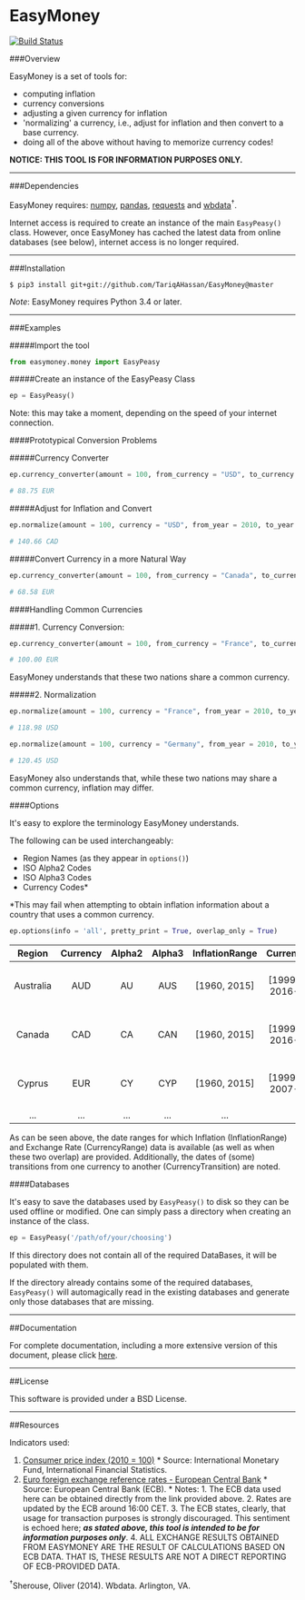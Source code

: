 EasyMoney
=========

[![Build Status](https://travis-ci.org/TariqAHassan/EasyMoney.svg?branch=master)](https://travis-ci.org/TariqAHassan/EasyMoney)

###Overview

EasyMoney is a set of tools for:

- computing inflation
- currency conversions
- adjusting a given currency for inflation
- 'normalizing' a currency, i.e., adjust for inflation and then convert to a base currency.
- doing all of the above without having to memorize currency codes!

**NOTICE: THIS TOOL IS FOR INFORMATION PURPOSES ONLY.**

------------------------------------------------------------------------

###Dependencies

EasyMoney requires: [numpy], [pandas], [requests] and [wbdata]<sup>†</sup>.

Internet access is required to create an instance of the main `EasyPeasy()` class.
However, once EasyMoney has cached the latest data from online databases (see below), internet
access is no longer required.

------------------------------------------------------------------------

###Installation

`$ pip3 install git+git://github.com/TariqAHassan/EasyMoney@master`

*Note*: EasyMoney requires Python 3.4 or later.

------------------------------------------------------------------------

###Examples

#####Import the tool
```python
from easymoney.money import EasyPeasy
```

#####Create an instance of the EasyPeasy Class
```python
ep = EasyPeasy()
```
Note: this may take a moment, depending on the speed of your internet connection.

####Prototypical Conversion Problems

#####Currency Converter
```python
ep.currency_converter(amount = 100, from_currency = "USD", to_currency = "EUR", pretty_print = True)

# 88.75 EUR
```

#####Adjust for Inflation and Convert
```python
ep.normalize(amount = 100, currency = "USD", from_year = 2010, to_year = "latest", base_currency = "CAD", pretty_print = True)

# 140.66 CAD
```

#####Convert Currency in a more Natural Way
```python
ep.currency_converter(amount = 100, from_currency = "Canada", to_currency = "Ireland", pretty_print = True)

# 68.58 EUR
```

####Handling Common Currencies

#####1. Currency Conversion:
```python
ep.currency_converter(amount = 100, from_currency = "France", to_currency = "Germany", pretty_print = True)

# 100.00 EUR
```
EasyMoney understands that these two nations share a common currency.

#####2. Normalization

```python
ep.normalize(amount = 100, currency = "France", from_year = 2010, to_year = "latest", base_currency = "USD", pretty_print = True)

# 118.98 USD
```

```python
ep.normalize(amount = 100, currency = "Germany", from_year = 2010, to_year = "latest", base_currency = "USD", pretty_print = True)

# 120.45 USD
```

EasyMoney also understands that, while these two nations may share a common currency, inflation may differ.

####Options

It's easy to explore the terminology EasyMoney understands.

The following can be used interchangeably:

- Region Names (as they appear in `options()`)
- ISO Alpha2 Codes
- ISO Alpha3 Codes
- Currency Codes*

*This may fail when attempting to obtain inflation information about a country that uses a common currency. 

```python
ep.options(info = 'all', pretty_print = True, overlap_only = True)
```

|   Region  | Currency | Alpha2 | Alpha3 | InflationRange |      CurrencyRange       |       Overlap            |CurrencyTransition |
|:---------:|:--------:|:------:|:------:|:--------------:|:------------------------:|:------------------------:|:-----------------:|
| Australia |  AUD     | AU     | AUS    |  [1960, 2015]  | [1999-01-04, 2016-08-29] | [1999-01-04, 2015-12-31] |                   |
| Canada    |  CAD     | CA     | CAN    |  [1960, 2015]  | [1999-01-04, 2016-08-29] | [1999-01-04, 2015-12-31] |                   |
| Cyprus    |  EUR     | CY     | CYP    |  [1960, 2015]  | [1999-01-04, 2007-12-31] | [1999-01-04, 2007-12-31] |              2008 |
|   ...     |  ...     | ...    | ...    |      ...       |           ...            |           ...            |               ... |  

As can be seen above, the date ranges for which Inflation (InflationRange) and Exchange Rate (CurrencyRange) data is available 
(as well as when these two overlap) are provided. Additionally, the dates of (some) transitions from one currency to another 
(CurrencyTransition) are noted.

####Databases

It's easy to save the databases used by ``EasyPeasy()`` to disk so they can be used offline
or modified. One can simply pass a directory when creating an instance of the class.
```python
ep = EasyPeasy('/path/of/your/choosing')
```

If this directory does not contain all of the required DataBases, it will 
be populated with them.

If the directory already contains some of the required databases, ``EasyPeasy()``
will automagically read in the existing databases and generate only those
databases that are missing. 

------------------------------------------------------------------------

##Documentation

For complete documentation, including a more extensive version of this document, please click [here].

------------------------------------------------------------------------

##License

This software is provided under a BSD License.

------------------------------------------------------------------------

##Resources

Indicators used:

1. [Consumer price index (2010 = 100)]
       * Source: International Monetary Fund, International Financial Statistics.
2. [Euro foreign exchange reference rates - European Central Bank]
       * Source: European Central Bank (ECB).
       	* Notes:
       		1. The ECB data used here can be obtained directly from the link provided above.
       		2. Rates are updated by the ECB around 16:00 CET.
       		3. The ECB states, clearly, that usage for transaction purposes is strongly discouraged. 
       		   This sentiment is echoed here; ***as stated above, this tool is intended to be for information purposes only***.
       		4. ALL EXCHANGE RESULTS OBTAINED FROM EASYMONEY ARE THE RESULT OF CALCULATIONS BASED ON ECB DATA. THAT IS, THESE RESULTS ARE NOT A DIRECT REPORTING OF ECB-PROVIDED DATA.
    
<sup>†</sup>Sherouse, Oliver (2014). Wbdata. Arlington, VA. 

  [Consumer price index (2010 = 100)]: http://data.worldbank.org/indicator/FP.CPI.TOTL
  [Euro foreign exchange reference rates - European Central Bank]: https://www.ecb.europa.eu/stats/exchange/eurofxref/html/index.en.html
  [numpy]: http://www.numpy.org
  [pandas]: http://pandas.pydata.org
  [requests]: http://docs.python-requests.org/en/master/
  [wbdata]: https://github.com/OliverSherouse/wbdata
  [here]: https://tariqahassan.github.io/EasyMoney/index.html